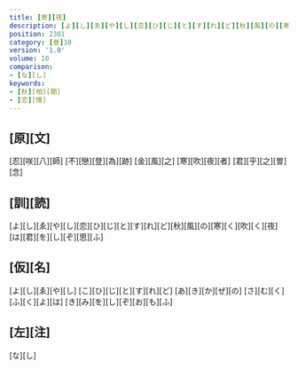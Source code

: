 ```yaml
---
title: [寄][夜]
description: [よ][し][ゑ][や][し][恋][ひ][じ][と][す][れ][ど][秋][風][の][寒][く][吹][く][夜][は][君][を][し][ぞ][思][ふ]
position: 2301
category: [巻]10
version: '1.0'
volume: 10
comparison:
- [な][し]
keywords:
- [秋][相][聞]
- [恋][情]
---
```


## [原][文]

[忍][咲][八][師] [不][戀][登][為][跡] [金][風][之] [寒][吹][夜][者] [君][乎][之][曽][念]

## [訓][読]

[よ][し][ゑ][や][し][恋][ひ][じ][と][す][れ][ど][秋][風][の][寒][く][吹][く][夜][は][君][を][し][ぞ][思][ふ]

## [仮][名]

[よ][し][ゑ][や][し] [こ][ひ][じ][と][す][れ][ど] [あ][き][か][ぜ][の] [さ][む][く][ふ][く][よ][は] [き][み][を][し][ぞ][お][も][ふ]

## [左][注]

[な][し]
